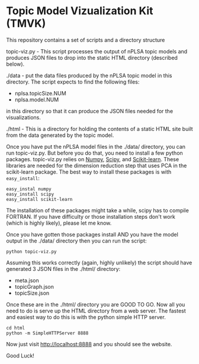 

# Topic Model Vizualization Kit (TMVK)

This repository contains a set of scripts and a directory structure


topic-viz.py - This script processes the output of nPLSA topic models and produces JSON files to drop into the static HTML directory (described below).

./data - put the data files produced by the nPLSA topic model in this directory. The script expects to find the following files:
- nplsa.topicSize.NUM 
- nplsa.model.NUM 

in this directory so that it can produce the JSON files needed for the visualizations. 

./html - This is a directory for holding the contents of a static HTML site built from the data generated by the topic model.


Once you have put the nPLSA model files in the ./data/ directory, you can run topic-viz.py. But before you do that, you need to install a few python packages. topic-viz.py relies on [Numpy](http://www.numpy.org/), [Scipy](http://scipy.org/), and [Scikit-learn](http://scikit-learn.org). These libraries are needed for the dimension reduction step that uses PCA in the scikit-learn package. The best way to install these packages is with ```easy_install```:

```
easy_instal numpy
easy_install scipy
easy_install scikit-learn
```

The installation of these packages might take a while, scipy has to compile FORTRAN. If you have difficulty or those installation steps don't work (which is highly likely), please let me know.

Once you have gotten those packages install AND you have the model output in the ./data/ directory then you can run the script:

```
python topic-viz.py
```

Assuming this works correctly (again, highly unlikely) the script should have generated 3 JSON files in the ./html/ directory:
- meta.json
- topicGraph.json
- topicSize.json

Once these are in the ./html/ directory you are GOOD TO GO. Now all you need to do is serve up the HTML directory from a web server. The fastest and easiest way to do this is with the python simple HTTP server.
```
cd html
python -m SimpleHTTPServer 8888
```

Now just visit [http://localhost:8888](http://localhost:8888) and you should see the website. 

Good Luck!
